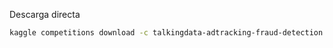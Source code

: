 Descarga directa
```bash
kaggle competitions download -c talkingdata-adtracking-fraud-detection -p /home/jhoeel/Documents/maestria/data-mining --force
```